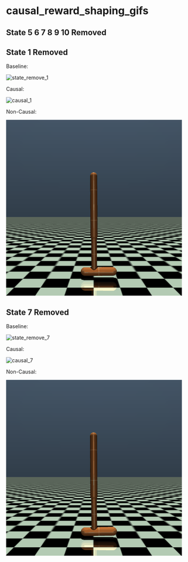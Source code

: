 # causal_reward_shaping_gifs

## State 5 6 7 8 9 10 Removed 




## State 1 Removed

Baseline: 

![state_remove_1](state_remove_1.gif)

Causal:

![causal_1](causal_1.gif)

Non-Causal:

![non_causal_1](non_causal_1.gif)


## State 7 Removed



Baseline: 

![state_remove_7](state_remove_7.gif)

Causal:

![causal_7](causal7.gif)

Non-Causal:

![non_causal_7](non_causal_7.gif)

